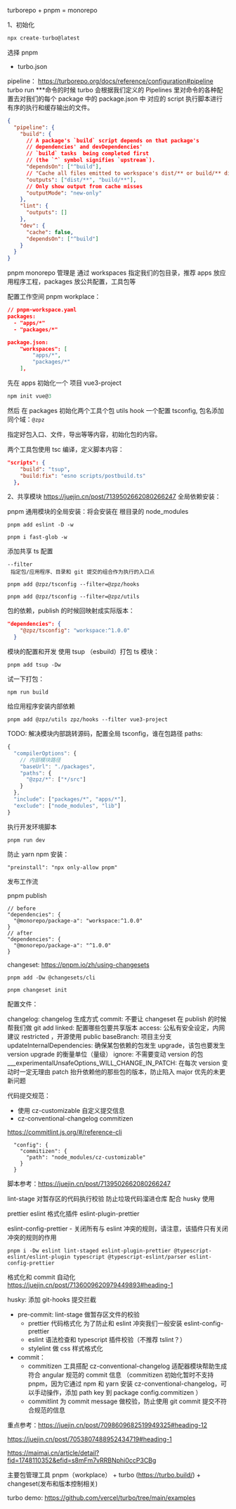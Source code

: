 turborepo + pnpm = monorepo

1、初始化

```ts
npx create-turbo@latest
```

选择 pnpm

- turbo.json

pipeline：
https://turborepo.org/docs/reference/configuration#pipeline
turbo run \*\*\*命令的时候 turbo 会根据我们定义的 Pipelines 里对命令的各种配置去对我们的每个 package 中的 package.json 中 对应的 script 执行脚本进行有序的执行和缓存输出的文件。

```json
{
  "pipeline": {
    "build": {
      // A package's `build` script depends on that package's
      // dependencies' and devDependencies'
      // `build` tasks  being completed first
      // (the `^` symbol signifies `upstream`).
      "dependsOn": ["^build"],
      // "Cache all files emitted to workspace's dist/** or build/** directories by a `build` task"
      "outputs": ["dist/**", "build/**"],
      // Only show output from cache misses
      "outputMode": "new-only"
    },
    "lint": {
      "outputs": []
    },
    "dev": {
      "cache": false,
      "dependsOn": ["^build"]
    }
  }
}
```

pnpm monorepo 管理是 通过 workspaces 指定我们的包目录，推荐 apps 放应用程序工程，packages 放公共配置，工具包等

配置工作空间 pnpm workplace：

```json
// pnpm-workspace.yaml
packages:
  - "apps/*"
  - "packages/*"

```

```json
package.json:
    "workspaces": [
        "apps/*",
        "packages/*"
    ],
```

先在 apps 初始化一个 项目 vue3-project

```js
npm init vue@3
```

然后 在 packages 初始化两个工具个包 utils hook 一个配置 tsconfig,
包名添加同个域：`@zpz`

指定好包入口、文件，导出等等内容，初始化包的内容。

两个工具包使用 tsc 编译，定义脚本内容：

```json
"scripts": {
    "build": "tsup",
    "build:fix": "esno scripts/postbuild.ts"
  },
```

2、共享模块
https://juejin.cn/post/7139502662080266247
全局依赖安装：

pnpm 通用模块的全局安装：将会安装在 根目录的 node_modules

```
pnpm add eslint -D -w

pnpm i fast-glob -w
```

添加共享 ts 配置

```
--filter
 指定包/应用程序、目录和 git 提交的组合作为执行的入口点
```

```
pnpm add @zpz/tsconfig --filter=@zpz/hooks

pnpm add @zpz/tsconfig --filter=@zpz/utils
```

包的依赖，publish 的时候回映射成实际版本：

```json
"dependencies": {
    "@zpz/tsconfig": "workspace:^1.0.0"
  }
```

模块的配置和开发
使用 tsup （esbuild）打包 ts 模块：

```
pnpm add tsup -Dw
```

试一下打包：

```
npm run build
```

给应用程序安装内部依赖

```
pnpm add @zpz/utils zpz/hooks --filter vue3-project
```

TODO: 解决模块内部跳转源码，配置全局 tsconfig，谁在包路径 paths:

```ts
{
  "compilerOptions": {
    // 内部模块路径
    "baseUrl": "./packages",
    "paths": {
      "@zpz/*": ["*/src"]
    }
  },
  "include": ["packages/*", "apps/*"],
  "exclude": ["node_modules", "lib"]
}

```

执行开发环境脚本

```
pnpm run dev
```

防止 yarn npm 安装：

```
"preinstall": "npx only-allow pnpm"
```

发布工作流

pnpm publish

```
// before
"dependencies": {
  "@monorepo/package-a": "workspace:^1.0.0"
}
// after
"dependencies": {
  "@monorepo/package-a": "^1.0.0"
}
```

changeset:
https://pnpm.io/zh/using-changesets

```
pnpm add -Dw @changesets/cli

pnpm changeset init
```

配置文件：

changelog: changelog 生成方式
commit: 不要让 changeset 在 publish 的时候帮我们做 git add
linked: 配置哪些包要共享版本
access: 公私有安全设定，内网建议 restricted ，开源使用 public
baseBranch: 项目主分支
updateInternalDependencies: 确保某包依赖的包发生 upgrade，该包也要发生 version upgrade 的衡量单位（量级）
ignore: 不需要变动 version 的包
\_\_\_experimentalUnsafeOptions_WILL_CHANGE_IN_PATCH: 在每次 version 变动时一定无理由 patch 抬升依赖他的那些包的版本，防止陷入 major 优先的未更新问题

代码提交规范：

- 使用 cz-customizable 自定义提交信息
- cz-conventional-changelog commitizen

https://commitlint.js.org/#/reference-cli

```
  "config": {
    "commitizen": {
      "path": "node_modules/cz-customizable"
    }
  }
```

脚本参考：https://juejin.cn/post/7139502662080266247

lint-stage 对暂存区的代码执行校验 防止垃圾代码溜进仓库 配合 husky 使用

prettier eslint 格式化插件 eslint-plugin-prettier

eslint-config-prettier - 关闭所有与 eslint 冲突的规则，请注意，该插件只有关闭冲突的规则的作用

```
pnpm i -Dw eslint lint-staged eslint-plugin-prettier @typescript-eslint/eslint-plugin typescript @typescript-eslint/parser eslint-config-prettier
```

格式化和 commit 自动化 https://juejin.cn/post/7136009620979449893#heading-1

husky: 添加 git-hooks 提交拦截

- pre-commit: lint-stage 做暂存区文件的校验
  - prettier 代码格式化 为了防止和 eslint 冲突我们一般安装 eslint-config-prettier
  - eslint 语法检查和 typescript 插件校验（不推荐 tslint？）
  - stylelint 做 css 样式格式化
- commit：
  - commitizen 工具搭配 cz-conventional-changelog 适配器模块帮助生成符合 angular 规范的 commit 信息
    （commitizen 初始化暂时不支持 pnpm，因为它通过 npm 和 yarn 安装 cz-conventional-changelog，可以手动操作，添加 path key 到 package config.commitizen ）
  - commitlint 为 commit message 做校验，防止使用 git commit 提交不符合规范的信息

重点参考：https://juejin.cn/post/7098609682519949325#heading-12

https://juejin.cn/post/7053807488952434719#heading-1

https://maimai.cn/article/detail?fid=1748110352&efid=s8mFm7vRRBNphi0ccP3CBg

主要包管理工具 pnpm（workplace） + turbo (https://turbo.build/) + changeset(发布和版本控制相关)

turbo demo: https://github.com/vercel/turbo/tree/main/examples
